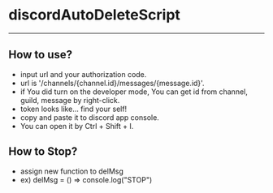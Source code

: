# discordAutoDeleteScript
----
## How to use?
* input url and your authorization code.
* url is '/channels/{channel.id}/messages/{message.id}'.
* if You did turn on the developer mode, You can get id from channel, guild, message by right-click.
* token looks like... find your self!
* copy and paste it to discord app console.
* You can open it by Ctrl + Shift + I.

## How to Stop?
* assign new function to delMsg
* ex) delMsg = () => console.log("STOP")
